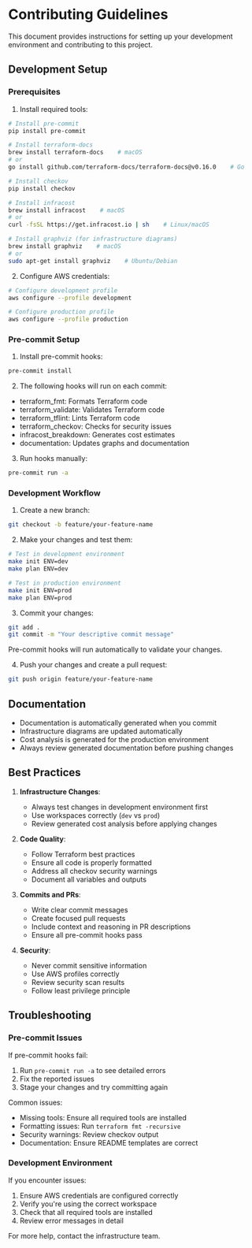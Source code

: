# Contributing Guidelines

This document provides instructions for setting up your development environment and contributing to this project.

## Development Setup

### Prerequisites

1. Install required tools:
```bash
# Install pre-commit
pip install pre-commit

# Install terraform-docs
brew install terraform-docs    # macOS
# or
go install github.com/terraform-docs/terraform-docs@v0.16.0    # Go

# Install checkov
pip install checkov

# Install infracost
brew install infracost    # macOS
# or
curl -fsSL https://get.infracost.io | sh    # Linux/macOS

# Install graphviz (for infrastructure diagrams)
brew install graphviz    # macOS
# or
sudo apt-get install graphviz    # Ubuntu/Debian
```

2. Configure AWS credentials:
```bash
# Configure development profile
aws configure --profile development

# Configure production profile
aws configure --profile production
```

### Pre-commit Setup

1. Install pre-commit hooks:
```bash
pre-commit install
```

2. The following hooks will run on each commit:
- terraform_fmt: Formats Terraform code
- terraform_validate: Validates Terraform code
- terraform_tflint: Lints Terraform code
- terraform_checkov: Checks for security issues
- infracost_breakdown: Generates cost estimates
- documentation: Updates graphs and documentation

3. Run hooks manually:
```bash
pre-commit run -a
```

### Development Workflow

1. Create a new branch:
```bash
git checkout -b feature/your-feature-name
```

2. Make your changes and test them:
```bash
# Test in development environment
make init ENV=dev
make plan ENV=dev

# Test in production environment
make init ENV=prod
make plan ENV=prod
```

3. Commit your changes:
```bash
git add .
git commit -m "Your descriptive commit message"
```
Pre-commit hooks will run automatically to validate your changes.

4. Push your changes and create a pull request:
```bash
git push origin feature/your-feature-name
```

## Documentation

- Documentation is automatically generated when you commit
- Infrastructure diagrams are updated automatically
- Cost analysis is generated for the production environment
- Always review generated documentation before pushing changes

## Best Practices

1. **Infrastructure Changes**:
   - Always test changes in development environment first
   - Use workspaces correctly (`dev` vs `prod`)
   - Review generated cost analysis before applying changes

2. **Code Quality**:
   - Follow Terraform best practices
   - Ensure all code is properly formatted
   - Address all checkov security warnings
   - Document all variables and outputs

3. **Commits and PRs**:
   - Write clear commit messages
   - Create focused pull requests
   - Include context and reasoning in PR descriptions
   - Ensure all pre-commit hooks pass

4. **Security**:
   - Never commit sensitive information
   - Use AWS profiles correctly
   - Review security scan results
   - Follow least privilege principle

## Troubleshooting

### Pre-commit Issues

If pre-commit hooks fail:
1. Run `pre-commit run -a` to see detailed errors
2. Fix the reported issues
3. Stage your changes and try committing again

Common issues:
- Missing tools: Ensure all required tools are installed
- Formatting issues: Run `terraform fmt -recursive`
- Security warnings: Review checkov output
- Documentation: Ensure README templates are correct

### Development Environment

If you encounter issues:
1. Ensure AWS credentials are configured correctly
2. Verify you're using the correct workspace
3. Check that all required tools are installed
4. Review error messages in detail

For more help, contact the infrastructure team.
